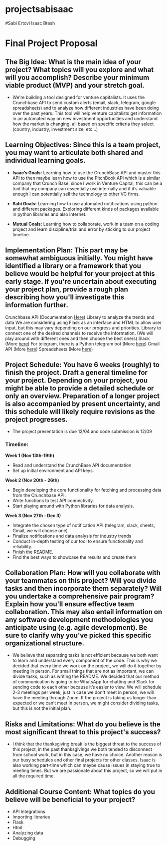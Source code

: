 # projectsabisaac
#Sabi Ertovi Isaac Btesh

# Final Project Proposal

## The Big Idea: What is the main idea of your project? What topics will you explore and what will you accomplish? Describe your minimum viable product (MVP) and your stretch goal.
+ We're building a tool designed for venture capitalists. It uses the Crunchbase API to send custom alerts (email, slack, telegram, google spreadsheets) and to analyze how different industries have been doing over the past years. This tool will help venture capitalists get information in an automated way on new investment opportunities and understand how the market is changing, all based on specific criteria they select (country, industry, investment size, etc…)

## Learning Objectives: Since this is a team project, you may want to articulate both shared and individual learning goals.

+ **Isaac’s Goals:** Learning how to use the CrunchBase API and master this API to then maybe learn how to use the PitchBook API which is a similar company that Crunch Base, since I work in Venture Capital, this can be a tool that my company can essentially use internally and if it’s valuable enough I can potentially sell the technology to other VC firms.
  
+ **Sabi Goals:** Learning how to use automated notifications using python and different packages. Exploring different kinds of packages available in python libraries and also internet.
  
+ **Mutual Goals:** Learning how to collaborate, work in a team on a coding project and learn discipline/trial and error by sticking to our project timeline.

## Implementation Plan: This part may be somewhat ambiguous initially. You might have identified a library or a framework that you believe would be helpful for your project at this early stage. If you're uncertain about executing your project plan, provide a rough plan describing how you'll investigate this information further.
Crunchbase API (Documentation [Here](https://data.crunchbase.com/docs/crunchbase-basic-using-api))
Library to analyze the trends and data
We are considering using Flask as an interface and HTML to allow user input, but this may vary depending on our progress and priorities.
Library to connect one of the desired channels to receive the information. (We will play around with different ones and then choose the best one/s)
Slack (More [here](https://slack.dev/python-slack-sdk/))
For telegram, there is a Python telegram bot (More [here](https://github.com/python-telegram-bot/python-telegram-bot))
Gmail API (More [here](https://thepythoncode.com/article/use-gmail-api-in-python))
Spreadsheets (More [here](https://developers.google.com/sheets/api/quickstart/python))


## Project Schedule: You have 6 weeks (roughly) to finish the project. Draft a general timeline for your project. Depending on your project, you might be able to provide a detailed schedule or only an overview. Preparation of a longer project is also accompanied by present uncertainty, and this schedule will likely require revisions as the project progresses.

+ The project presentation is due 12/04 and code submission is 12/09


### Timeline:

**Week 1 (Nov 13th-19th)**
+ Read and understand the CrunchBase API documentation
+ Set up initial environment and API keys.

**Week 2 (Nov 20th - 26th)**
+ Begin developing the core functionality for fetching and processing data from the Crunchbase API.
+ Write functions to test API connectivity.
+ Start playing around with Python libraries for data analysis.

**Week 3 (Nov 27th - Dec 3)**
+ Integrate the chosen type of notification API (telegram, slack, sheets, Gmail, we will choose one)
+ Finalize notifications and data analysis for industry trends
+ Conduct in-depth testing of our tool to ensure functionality and reliability.
+ Finish the README.
+ Find the best ways to showcase the results and create them


## Collaboration Plan: How will you collaborate with your teammates on this project? Will you divide tasks and then incorporate them separately? Will you undertake a comprehensive pair program? Explain how you'll ensure effective team collaboration. This may also entail information on any software development methodologies you anticipate using (e.g. agile development). Be sure to clarify why you've picked this specific organizational structure.
+ We believe that separating tasks is not efficient because we both want to learn and understand every component of the code. This is why we decided that every time we work on the project, we will do it together by meeting in person. For small things that are not as important, we can divide tasks, such as writing the README. We decided that our method of communication is going to be WhatsApp for chatting and Slack for sending code to each other because it’s easier to view.  We will schedule 2-3 meetings per week, just in case we don't meet in person, we will have the meeting through Zoom. If the project is taking us longer than expected or we can’t meet in person, we might consider dividing tasks, but this is not the initial plan.


## Risks and Limitations: What do you believe is the most significant threat to this project's success?
+ I think that the thanksgiving break is the biggest threat to the success of this project, in the past thanksgivings we both tended to disconnect from school work, but in this case, we have no choice. Another reason is our busy schedules and other final projects for other classes. Isaac is also working part-time which can maybe cause issues in staying true to meeting times. But we are passionate about this project, so we will put in all the required time.

## Additional Course Content: What topics do you believe will be beneficial to your project?
+ API Integrations
+ Importing libraries
+ Flask
+ Html
+ Analyzing data 
+ Debugging





